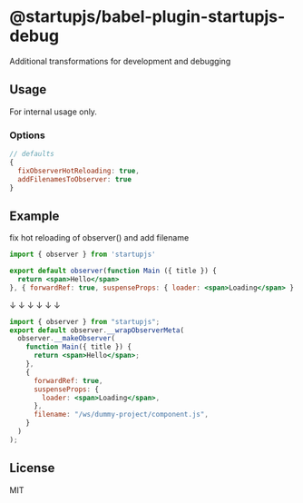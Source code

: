 # @startupjs/babel-plugin-startupjs-debug

Additional transformations for development and debugging

## Usage

For internal usage only.

### Options

```js
// defaults
{
  fixObserverHotReloading: true,
  addFilenamesToObserver: true
}
```

## Example

fix hot reloading of observer() and add filename

```jsx
import { observer } from 'startupjs'

export default observer(function Main ({ title }) {
  return <span>Hello</span>
}, { forwardRef: true, suspenseProps: { loader: <span>Loading</span> } })
```

↓ ↓ ↓ ↓ ↓ ↓

```jsx
import { observer } from "startupjs";
export default observer.__wrapObserverMeta(
  observer.__makeObserver(
    function Main({ title }) {
      return <span>Hello</span>;
    },
    {
      forwardRef: true,
      suspenseProps: {
        loader: <span>Loading</span>,
      },
      filename: "/ws/dummy-project/component.js",
    }
  )
);
```

## License

MIT
